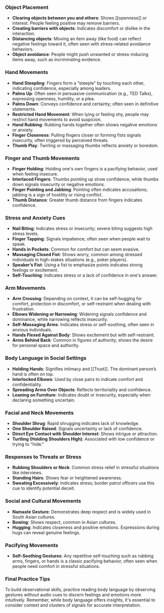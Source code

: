 ### Object Placement
- **Clearing objects between you and others**: Shows [[openness]] or interest. People feeling positive may remove barriers.
- **Creating barriers with objects**: Indicates discomfort or dislike in the interaction. 
- **Distancing objects**: Moving an item away (like food) can reflect negative feelings toward it, often seen with stress-related avoidance behaviors.
- **Object avoidance**: People might push unwanted or stress-inducing items away, such as incriminating evidence.

### Hand Movements
- **Hand Steepling**: Fingers form a “steeple” by touching each other, indicating confidence, especially among leaders.
- **Palms Up**: Often seen in persuasive communication (e.g., TED Talks), expressing openness, humility, or a plea.
- **Palms Down**: Conveys confidence and certainty; often seen in definitive statements.
- **Restricted Hand Movement**: When lying or feeling shy, people may restrict hand movements to avoid suspicion.
- **Hand Rubbing**: Rubbing hands together often shows negative emotions or anxiety.
- **Finger Closeness**: Pulling fingers closer or forming fists signals insecurity, often triggered by perceived threats.
- **Thumb Play**: Twirling or massaging thumbs reflects anxiety or boredom.
  
### Finger and Thumb Movements
- **Finger Holding**: Holding one's own fingers is a pacifying behavior, used when feeling insecure.
- **Interlaced Fingers**: Thumbs pointing up show confidence, while thumbs down signals insecurity or negative emotions.
- **Finger Pointing and Jabbing**: Pointing often indicates accusations; jabbing is a sign of hostility or rising conflict.
- **Thumb Distance**: Greater thumb distance from fingers indicates confidence.
  
### Stress and Anxiety Cues
- **Nail Biting**: Indicates stress or insecurity; severe biting suggests high stress levels.
- **Finger Tapping**: Signals impatience; often seen when people wait to speak.
- **Hands in Pockets**: Common for comfort but can seem evasive.
- **Massaging Closed Fist**: Shows worry, common among stressed individuals in high-stakes situations (e.g., poker players).
- **Speaker’s Fist**: Using a fist to emphasize points indicates strong feelings or excitement.
- **Self-Touching**: Indicates stress or a lack of confidence in one's answer.

### Arm Movements
- **Arm Crossing**: Depending on context, it can be self-hugging for comfort, protection in discomfort, or self-restraint when dealing with frustration.
- **Elbows Widening or Narrowing**: Widening signals confidence and dominance, while narrowing reflects insecurity.
- **Self-Massaging Arms**: Indicates stress or self-soothing, often seen in anxious individuals.
- **Hands Flexed Against Body**: Shows excitement but with self-restraint.
- **Arms Behind Back**: Common in figures of authority, shows the desire for personal space and authority.

### Body Language in Social Settings
- **Holding Hands**: Signifies intimacy and [[Trust]]. The dominant person’s hand is often on top.
- **Interlocked Elbows**: Used by close pairs to indicate comfort and confidentiality.
- **Spreading Arms Over Objects**: Reflects territoriality and confidence.
- **Leaning on Furniture**: Indicates doubt or insecurity, especially when declaring something uncertain.

### Facial and Neck Movements
- **Shoulder Shrug**: Rapid shrugging indicates lack of knowledge.
- **One Shoulder Raised**: Signals uncertainty or lack of confidence.
- **Direct Eye Contact with Shoulder Interest**: Shows intrigue or attraction.
- **Turtling (Holding Shoulders High)**: Associated with low confidence or trying to "hide."
  
### Responses to Threats or Stress
- **Rubbing Shoulders or Neck**: Common stress relief in stressful situations like interviews.
- **Standing Hairs**: Shows fear or heightened awareness.
- **Sweating Excessively**: Indicates stress; border patrol officers use this cue to identify potential deceit.

### Social and Cultural Movements
- **Namaste Gesture**: Demonstrates deep respect and is widely used in South Asian cultures.
- **Bowing**: Shows respect, common in Asian cultures.
- **Hugging**: Indicates closeness and positive emotions. Expressions during hugs can reveal genuine feelings.
  
### Pacifying Movements
- **Self-Soothing Gestures**: Any repetitive self-touching such as rubbing arms, fingers, or hands is a classic pacifying behavior, often seen when people need comfort in stressful situations.

### Final Practice Tips
To build observational skills, practice reading body language by observing gestures without audio cues to discern feelings and emotions more intuitively. Remember, while body language offers insights, it's essential to consider context and clusters of signals for accurate interpretation.